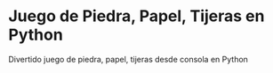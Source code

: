 # Juego de Piedra, Papel, Tijeras en Python

Divertido juego de piedra, papel, tijeras desde consola en Python

